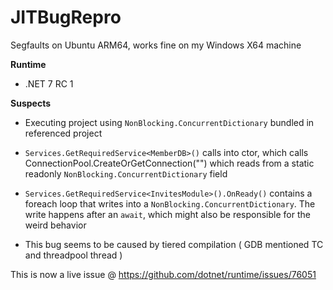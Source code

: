 # JITBugRepro
Segfaults on Ubuntu ARM64, works fine on my Windows X64 machine

__**Runtime**__
- .NET 7 RC 1

__**Suspects**__
- Executing project using `NonBlocking.ConcurrentDictionary` bundled in referenced project

- `Services.GetRequiredService<MemberDB>()` calls into ctor, which calls ConnectionPool.CreateOrGetConnection("") which reads from a static readonly `NonBlocking.ConcurrentDictionary` field

- `Services.GetRequiredService<InvitesModule>().OnReady()` contains a foreach loop that writes into a `NonBlocking.ConcurrentDictionary`. The write happens after an `await`, which might also be responsible for the weird behavior

- This bug seems to be caused by tiered compilation ( GDB mentioned TC and threadpool thread )

This is now a live issue @ https://github.com/dotnet/runtime/issues/76051
